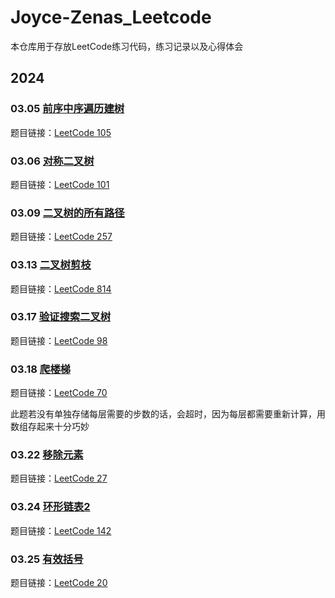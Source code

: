 # Joyce-Zenas_Leetcode

本仓库用于存放LeetCode练习代码，练习记录以及心得体会

## 2024

### 03.05 [前序中序遍历建树](https://github.com/tinywisdom/Joyce-Zenas_Leetcode/tree/main/105%E5%89%8D%E5%BA%8F%E4%B8%AD%E5%BA%8F%E9%81%8D%E5%8E%86%E5%BB%BA%E6%A0%91)

题目链接：[LeetCode 105](https://leetcode.cn/problems/construct-binary-tree-from-preorder-and-inorder-traversal/description/)


### 03.06 [对称二叉树](https://github.com/tinywisdom/Joyce-Zenas_Leetcode/tree/main/%E5%AF%B9%E7%A7%B0%E4%BA%8C%E5%8F%89%E6%A0%91)

题目链接：[LeetCode 101](https://leetcode.cn/problems/symmetric-tree/description/)


### 03.09 [二叉树的所有路径](https://github.com/tinywisdom/Joyce-Zenas_Leetcode/tree/main/%E4%BA%8C%E5%8F%89%E6%A0%91%E7%9A%84%E6%89%80%E6%9C%89%E8%B7%AF%E5%BE%84)

题目链接：[LeetCode 257](https://leetcode.cn/problems/binary-tree-paths/description/)


### 03.13 [二叉树剪枝](https://github.com/tinywisdom/Joyce-Zenas_Leetcode/tree/main/%E4%BA%8C%E5%8F%89%E6%A0%91%E5%89%AA%E6%9E%9D)

题目链接：[LeetCode 814](https://leetcode.cn/problems/binary-tree-pruning/description/)


### 03.17 [验证搜索二叉树](https://github.com/tinywisdom/Joyce-Zenas_Leetcode/tree/main/%E9%AA%8C%E8%AF%81%E6%90%9C%E7%B4%A2%E4%BA%8C%E5%8F%89%E6%A0%91)

题目链接：[LeetCode 98](https://leetcode.cn/problems/validate-binary-search-tree/description/)


### 03.18 [爬楼梯](https://github.com/tinywisdom/Joyce-Zenas_Leetcode/tree/main/%E7%88%AC%E6%A5%BC%E6%A2%AF)

题目链接：[LeetCode 70](https://leetcode.cn/problems/climbing-stairs/description/)

此题若没有单独存储每层需要的步数的话，会超时，因为每层都需要重新计算，用数组存起来十分巧妙


### 03.22 [移除元素]()

题目链接：[LeetCode 27](https://leetcode.cn/problems/remove-element/description/)


### 03.24 [环形链表2]()

题目链接：[LeetCode 142](https://leetcode.cn/problems/linked-list-cycle-ii/description/)


### 03.25 [有效括号]()

题目链接：[LeetCode 20](https://leetcode.cn/problems/valid-parentheses/description/)